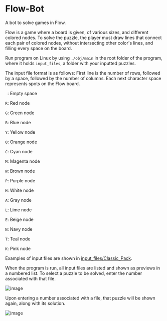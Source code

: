 # Flow-Bot
A bot to solve games in Flow.

Flow is a game where a board is given, of various sizes, and different colored nodes. To solve the puzzle, the player must draw lines that connect each pair of colored nodes, without intersecting other color's lines, and filling every space on the board.

Run program on Linux by using `./obj/main` in the root folder of the program, where it holds `input_files`, a folder with your inputted puzzles.

The input file format is as follows: First line is the number of rows, followed by a space, followed by the number of columns. Each next character space represents spots on the Flow board.

` `: Empty space

`R`: Red node

`G`: Green node

`B`: Blue node

`Y`: Yellow node

`O`: Orange node

`C`: Cyan node

`M`: Magenta node

`W`: Brown node

`P`: Purple node

`H`: White node

`A`: Gray node

`L`: Lime node

`E`: Beige node

`N`: Navy node

`T`: Teal node

`K`: Pink node

Examples of input files are shown in [input_files/Classic_Pack](input_files/Classic_Pack).

When the program is run, all input files are listed and shown as previews in a numbered list. To select a puzzle to be solved, enter the number associated with that file.

![image](https://user-images.githubusercontent.com/55492673/215620733-8d7df38b-b22f-497a-beee-6dfb99832134.png)

Upon entering a number associated with a file, that puzzle will be shown again, along with its solution.

![image](https://user-images.githubusercontent.com/55492673/215620883-ebe948e3-59d9-4186-b936-d7096f1274bd.png)

